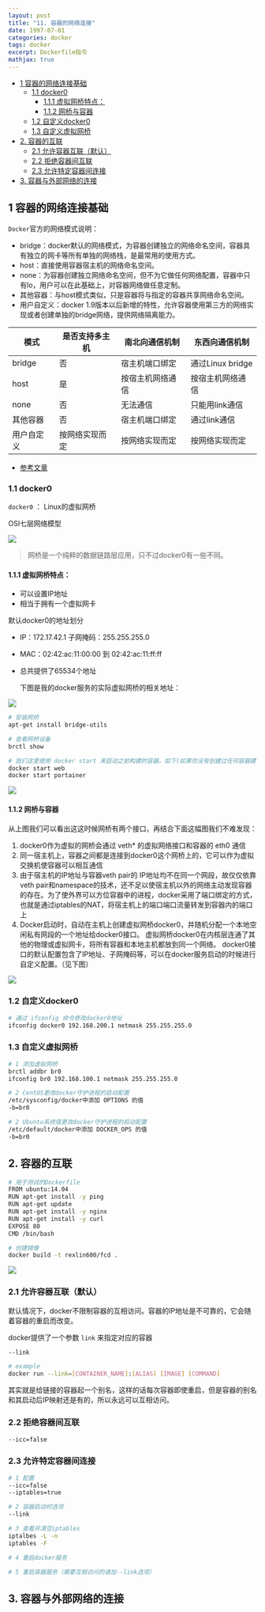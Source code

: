 ```yaml
---
layout: post
title: "11. 容器的网络连接"
date: 1997-07-01
categories: docker
tags: docker
excerpt: Dockerfile指令
mathjax: true
---
```


- [1 容器的网络连接基础](#1-容器的网络连接基础)
  - [1.1 docker0](#11-docker0)
    - [1.1.1 虚拟网桥特点：](#111-虚拟网桥特点)
    - [1.1.2 网桥与容器](#112-网桥与容器)
  - [1.2 自定义docker0](#12-自定义docker0)
  - [1.3 自定义虚拟网桥](#13-自定义虚拟网桥)
- [2. 容器的互联](#2-容器的互联)
  - [2.1 允许容器互联（默认）](#21-允许容器互联默认)
  - [2.2 拒绝容器间互联](#22-拒绝容器间互联)
  - [2.3 允许特定容器间连接](#23-允许特定容器间连接)
- [3. 容器与外部网络的连接](#3-容器与外部网络的连接)

## 1 容器的网络连接基础

`Docker`官方的网络模式说明：

- bridge：docker默认的网络模式，为容器创建独立的网络命名空间，容器具有独立的网卡等所有单独的网络栈，是最常用的使用方式。
- host：直接使用容器宿主机的网络命名空间。
- none：为容器创建独立网络命名空间，但不为它做任何网络配置，容器中只有lo，用户可以在此基础上，对容器网络做任意定制。
- 其他容器：与host模式类似，只是容器将与指定的容器共享网络命名空间。
- 用户自定义：docker 1.9版本以后新增的特性，允许容器使用第三方的网络实现或者创建单独的bridge网络，提供网络隔离能力。

| **模式**   | **是否支持多主机** | **南北向通信机制** | **东西向通信机制** |
| ---------- | ------------------ | ------------------ | ------------------ |
| bridge     | 否                 | 宿主机端口绑定     | 通过Linux bridge   |
| host       | 是                 | 按宿主机网络通信   | 按宿主机网络通信   |
| none       | 否                 | 无法通信           | 只能用link通信     |
| 其他容器   | 否                 | 宿主机端口绑定     | 通过link通信       |
| 用户自定义 | 按网络实现而定     | 按网络实现而定     | 按网络实现而定     |

- [参考文章](https://www.cnblogs.com/ilinuxer/p/6680205.html)

### 1.1 docker0

`docker0` ： Linux的虚拟网桥

OSI七层网络模型

![](../../../images/docker/osi七层模型.png)

> 网桥是一个纯粹的数据链路层应用，只不过docker0有一些不同。

#### 1.1.1 虚拟网桥特点：

- 可以设置IP地址
- 相当于拥有一个虚拟网卡

默认docker0的地址划分

- IP：172.17.42.1		子网掩码：255.255.255.0

- MAC：02:42:ac:11:00:00 到 02:42:ac:11:ff:ff

- 总共提供了65534个地址

  下图是我的docker服务的实际虚拟网桥的相关地址：
  
![](../../../images/docker/docker0-网桥-ifconfig.png)


```bash
# 安装网桥
apt-get install bridge-utils

# 查看网桥设备
brctl show

# 我们这里使用 docker start 来启动之前构建的容器，如下(如果你没有创建过任何容器建议先看下前面的文章)
docker start web
docker start portainer
```

![](../../../images/docker/docker-bridge.png)

#### 1.1.2 网桥与容器

从上图我们可以看出这这时候网桥有两个接口，再结合下面这幅图我们不难发现：

1. docker0作为虚拟的网桥会通过 veth* 的虚拟网络接口和容器的 eth0 通信
2. 同一宿主机上，容器之间都是连接到docker0这个网桥上的，它可以作为虚拟交换机使容器可以相互通信
3. 由于宿主机的IP地址与容器veth pair的 IP地址均不在同一个网段，故仅仅依靠veth pair和namespace的技术，还不足以使宿主机以外的网络主动发现容器的存在。为了使外界可以方位容器中的进程，docker采用了端口绑定的方式，也就是通过iptables的NAT，将宿主机上的端口端口流量转发到容器内的端口上
4. Docker启动时，自动在主机上创建虚拟网桥docker0，并随机分配一个本地空闲私有网段的一个地址给docker0接口。 虚拟网桥docker0在内核层连通了其他的物理或虚拟网卡，将所有容器和本地主机都放到同一个网络。 docker0接口的默认配置包含了IP地址、子网掩码等，可以在docker服务启动的时候进行自定义配置。（见下图）

![](../../../images/docker/docker0-网桥.png)

### 1.2 自定义docker0

```bash
# 通过 ifconfig 命令修改docker0地址
ifconfig docker0 192.168.200.1 netmask 255.255.255.0
```

### 1.3 自定义虚拟网桥

```bash
# 1 添加虚拟网桥
brctl addbr br0
ifconfig br0 192.168.100.1 netmask 255.255.255.0

# 2 CentOS更改docker守护进程的启动配置
/etc/sysconfig/docker中添加 OPTIONS 的值
-b=br0

# 2 Ubuntu系统值更改docker守护进程的启动配置
/etc/default/docker中添加 DOCKER_OPS 的值
-b=br0
```

## 2. 容器的互联

```bash
# 用于测试的Dockerfile
FROM ubuntu:14.04
RUN apt-get install -y ping
RUN apt-get update
RUN apt-get install -y nginx
RUN apt-get install -y curl
EXPOSE 80
CMD /bin/bash

# 创建镜像
docker build -t rexlin600/fcd .
```

![](../../../images/docker/\build-images-0.png)

### 2.1 允许容器互联（默认）

默认情况下，docker不限制容器的互相访问。容器的IP地址是不可靠的，它会随着容器的重启而改变。

docker提供了一个参数 `link` 来指定对应的容器

```bash
--link

# example
docker run --link=[CONTAINER_NAME]:[ALIAS] [IMAGE] [COMMAND]
```

其实就是给链接的容器起一个别名，这样的话每次容器即使重启，但是容器的别名和其启动后IP映射还是有的，所以永远可以互相访问。

### 2.2 拒绝容器间互联

```bash
--icc=false
```

### 2.3 允许特定容器间连接

```bash
# 1 配置
--icc=false
--iptables=true

# 2 容器启动时选项
--link

# 3 查看并清空iptables
iptalbes -L -n
iptables -F

# 4 重启docker服务

# 5 重启容器服务（需要互相访问的请加--link选项）
```

## 3. 容器与外部网络的连接